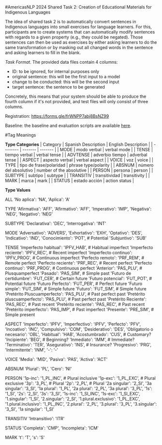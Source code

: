 #AmericasNLP 2024 Shared Task 2: Creation of Educational Materials for Indigenous Languages

The idea of shared task 2 is to automatically convert sentences in Indigenous languages into small exercises for language learners. For this, participants are to create systems that can automatically modify sentences with regards to a given property (e.g., they could be negated). Those sentences can then be used as exercises by either asking learners to do the same transformation or by masking out all changed words in the sentence and asking learners to fill in the blank.

*Task Format*. The provided data files contain 4 columns:
- ID: to be ignored, for internal purposes only
- original sentence: this will be the first input to a model
- change to be conducted: this will be the second input 
- target sentence: the sentence to be generated

Concretely, this means that your system should be able to produce the fourth column if it's not provided, and test files will only consist of three columns.

Registration: https://forms.gle/frWNPP7abj8BsNZ99

Baseline: the baseline and evaluation scripts are available [here](baseline/).


#Tag Meanings

**Type Categories**
| Category | Spanish Description | English Description |
| -------- | ------- | ------- |
| MODE | modo verbal | verbal mode |
| TENSE | tiempo verbal | verbal tense |
| ADVTENSE | adverbio tiempo | adverbal tense |
| ASPECT | aspecto verbal | verbal aspect |
| VOICE | voz | voice |
| TYPE | tipo de frase/polaridad | phrase type/polarity |
| ABSNUM | número del absolutivo | number of the absolutive |
| PERSON | persona | person |
| SUBTYPE | subtipo | subtype |
| TRANSITIV | transitividad | transitivity |
| MARK | marca | mark |
| STATUS | estado acción | action status |


**Type Values**

ALL
'No aplica': 'NA',
'Aplica': 'A'

TYPE
'Afirmativa': 'AFF',
'Afirmativo': 'AFF',
'Imperativo': 'IMP',
'Negativa': 'NEG',
'Negativo': 'NEG'

SUBTYPE
'Declarativa': 'DEC',
'Interrogativa': 'INT'

MODE
'Adversativo': 'ADVERS',
'Exhortativo': 'EXH',
'Optativo': 'DES',
'Indicativo': 'IND',
'Conocimiento': 'POT', # Potential
'Subjuntivo': 'SUB'

TENSE
'Imperfecto habitual': 'IPFV_HAB',        # Habitual imperfect
'Imperfecto reciente': 'IPFV_REC',        # Recent imperfect
'Imperfecto continuo': 'IPFV_PROG',        # Continuous imperfect
'Perfecto remoto': 'PRF_REM',            # Remote perfect
'Perfecto reciente': 'PRF_REC',          # Recent perfect
'Perfecto continuo': 'PRF_PROG',          # Continuous perfect
'Anterior': 'PAS_PLU',                       # Plusquamperfect
'Pasado': 'PAS_SIM',                       # Simple past
'Futuro de certidumbre': 'FUT_CER',      # Certain future
'Futuro potencial': 'FUT_POT',            # Potential future
'Futuro Perfecto': 'FUT_PER',            # Perfect future
'Futuro simple': 'FUT_SIM',            # Simple future
'Futuro': 'FUT_SIM',            # Simple future
'Pretérito Pluscuamperfecto': 'PAS_PLU', # Past perfect past
'Pretérito pluscuamperfecto': 'PAS_PLU', # Past perfect past
'Pretérito Reciente': 'PAS_REC',         # Past recent
'Pretérito reciente': 'PAS_REC',         # Past recent
'Pretérito imperfecto': 'PAS_IMP',       # Past imperfect
'Presente': 'PRE_SIM',                       # Simple present

ASPECT
'Imperfecto': 'IPFV',
'Imperfectivo': 'IPFV',
'Perfecto': 'PFV',
'Incoativo': 'INC',
'Compulsivo': 'COM',
'Desiderativo': 'DES',
'Obligatorio o necesario': 'OBL',
'Habitual': 'HAB',
'Acostumbrado': 'CUS', # Customary?
'Incipiente': 'BEG', # Beginning?
'Inmediato': 'IMM', # Immediate?
'Terminativo': 'TER',
'Asegurativo': 'INS', # Insurance?
'Progresivo': 'PRG',
'Intermitente': 'INM',
'-': '-'

VOICE
'Media': 'MID',
'Pasiva': 'PAS',
'Activa': 'ACT'

ABSNUM
'Plural': 'PL',
'Cero': 'NI'

PERSON
'1p-inc': '1_PL_INC', # Plural inclusive
'1p-exc': '1_PL_EXC', # Plural exclusive
'3p': '3_PL', # Plural
'2p': '2_PL', # Plural
'2a singular': '2_SI',
'3a singular': '3_SI',
'1a plural': '1_PL',
'2a plural': '2_PL',
'3a plural': '3_PL',
'1s': '1_SI',
'2s': '2_SI',
'3s': '3_SI',
'1s-inc': '1_SI_INC',
'1s-exc': '1_SI_EXC',
'1.singular': '1_SI',
'2.singular': '2_SI',
'1.plural.exclusivo': '1_PL_EXC',
'1.plural.inclusivo': '1_PL_INC',
'2.plural': '2_PL',
'3.plural': '3_PL',
'3.singular': '3_SI',
'1a singular': '1_SI'

TRANSITIV
'Intransitivo': 'ITR'

STATUS
'Completa': 'CMP',
'Incompleta': 'ICM'

MARK
't': 'T',
's': 'S'
